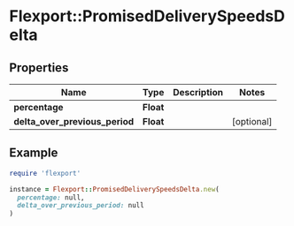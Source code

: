 # Flexport::PromisedDeliverySpeedsDelta

## Properties

| Name | Type | Description | Notes |
| ---- | ---- | ----------- | ----- |
| **percentage** | **Float** |  |  |
| **delta_over_previous_period** | **Float** |  | [optional] |

## Example

```ruby
require 'flexport'

instance = Flexport::PromisedDeliverySpeedsDelta.new(
  percentage: null,
  delta_over_previous_period: null
)
```

